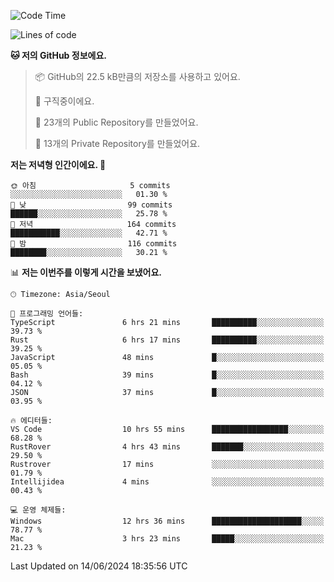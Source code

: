   <!--START_SECTION:waka-->
![Code Time](http://img.shields.io/badge/Code%20Time-653%20hrs%2024%20mins-blue)

![Lines of code](https://img.shields.io/badge/%EC%A0%80%EB%8A%94%20%EC%97%AC%ED%83%9C%EA%B9%8C%EC%A7%80%20-348.4%20thousand%20%EC%A4%84%EC%9D%98%20%EC%BD%94%EB%93%9C%EB%A5%BC%20%EC%9E%91%EC%84%B1%ED%96%88%EC%96%B4%EC%9A%94.-blue)

**🐱 저의 GitHub 정보에요.** 

> 📦 GitHub의 22.5 kB만큼의 저장소를 사용하고 있어요. 
 > 
> 💼 구직중이에요.
 > 
> 📜 23개의 Public Repository를 만들었어요. 
 > 
> 🔑 13개의 Private Repository를 만들었어요. 
 > 
**저는 저녁형 인간이에요. 🦉** 

```text
🌞 아침                     5 commits           ░░░░░░░░░░░░░░░░░░░░░░░░░   01.30 % 
🌆 낮　                     99 commits          ██████░░░░░░░░░░░░░░░░░░░   25.78 % 
🌃 저녁                     164 commits         ███████████░░░░░░░░░░░░░░   42.71 % 
🌙 밤　                     116 commits         ████████░░░░░░░░░░░░░░░░░   30.21 % 
```


📊 **저는 이번주를 이렇게 시간을 보냈어요.** 

```text
🕑︎ Timezone: Asia/Seoul

💬 프로그래밍 언어들: 
TypeScript               6 hrs 21 mins       ██████████░░░░░░░░░░░░░░░   39.73 % 
Rust                     6 hrs 17 mins       ██████████░░░░░░░░░░░░░░░   39.25 % 
JavaScript               48 mins             █░░░░░░░░░░░░░░░░░░░░░░░░   05.05 % 
Bash                     39 mins             █░░░░░░░░░░░░░░░░░░░░░░░░   04.12 % 
JSON                     37 mins             █░░░░░░░░░░░░░░░░░░░░░░░░   03.95 % 

🔥 에디터들: 
VS Code                  10 hrs 55 mins      █████████████████░░░░░░░░   68.28 % 
RustRover                4 hrs 43 mins       ███████░░░░░░░░░░░░░░░░░░   29.50 % 
Rustrover                17 mins             ░░░░░░░░░░░░░░░░░░░░░░░░░   01.79 % 
Intellijidea             4 mins              ░░░░░░░░░░░░░░░░░░░░░░░░░   00.43 % 

💻 운영 체제들: 
Windows                  12 hrs 36 mins      ████████████████████░░░░░   78.77 % 
Mac                      3 hrs 23 mins       █████░░░░░░░░░░░░░░░░░░░░   21.23 % 
```


 Last Updated on 14/06/2024 18:35:56 UTC
<!--END_SECTION:waka-->

